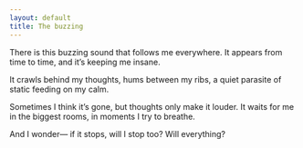 ```yaml
---
layout: default
title: The buzzing
---
```


There is this buzzing sound
that follows me everywhere.
It appears from time to time,
and it’s keeping me insane.

It crawls behind my thoughts,
hums between my ribs,
a quiet parasite of static
feeding on my calm.

Sometimes I think it’s gone,
but thoughts only make it louder.
It waits for me in the biggest rooms,
in moments I try to breathe.

And I wonder—
if it stops,
will I stop too?
Will everything?